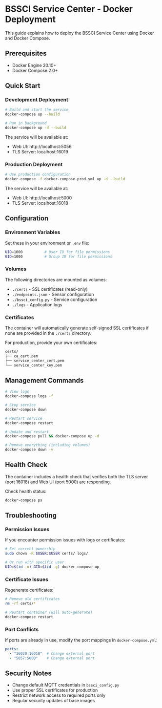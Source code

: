 
# BSSCI Service Center - Docker Deployment

This guide explains how to deploy the BSSCI Service Center using Docker and Docker Compose.

## Prerequisites

- Docker Engine 20.10+
- Docker Compose 2.0+

## Quick Start

### Development Deployment

```bash
# Build and start the service
docker-compose up --build

# Run in background
docker-compose up -d --build
```

The service will be available at:
- Web UI: http://localhost:5056
- TLS Server: localhost:16019

### Production Deployment

```bash
# Use production configuration
docker-compose -f docker-compose.prod.yml up -d --build
```

The service will be available at:
- Web UI: http://localhost:5000
- TLS Server: localhost:16018

## Configuration

### Environment Variables

Set these in your environment or `.env` file:

```bash
UID=1000          # User ID for file permissions
GID=1000          # Group ID for file permissions
```

### Volumes

The following directories are mounted as volumes:

- `./certs` - SSL certificates (read-only)
- `./endpoints.json` - Sensor configuration
- `./bssci_config.py` - Service configuration
- `./logs` - Application logs

### Certificates

The container will automatically generate self-signed SSL certificates if none are provided in the `./certs` directory.

For production, provide your own certificates:

```bash
certs/
├── ca_cert.pem
├── service_center_cert.pem
└── service_center_key.pem
```

## Management Commands

```bash
# View logs
docker-compose logs -f

# Stop service
docker-compose down

# Restart service
docker-compose restart

# Update and restart
docker-compose pull && docker-compose up -d

# Remove everything (including volumes)
docker-compose down -v
```

## Health Check

The container includes a health check that verifies both the TLS server (port 16018) and Web UI (port 5000) are responding.

Check health status:
```bash
docker-compose ps
```

## Troubleshooting

### Permission Issues

If you encounter permission issues with logs or certificates:

```bash
# Set correct ownership
sudo chown -R $USER:$USER certs/ logs/

# Or run with specific user
UID=$(id -u) GID=$(id -g) docker-compose up
```

### Certificate Issues

Regenerate certificates:

```bash
# Remove old certificates
rm -rf certs/*

# Restart container (will auto-generate)
docker-compose restart
```

### Port Conflicts

If ports are already in use, modify the port mappings in `docker-compose.yml`:

```yaml
ports:
  - "16020:16018"  # Change external port
  - "5057:5000"    # Change external port
```

## Security Notes

- Change default MQTT credentials in `bssci_config.py`
- Use proper SSL certificates for production
- Restrict network access to required ports only
- Regular security updates of base images
